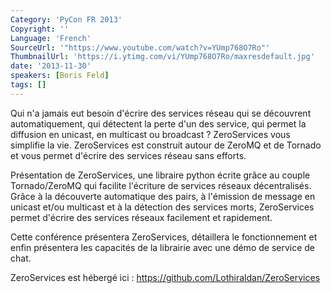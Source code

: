 ```yaml
---
Category: 'PyCon FR 2013'
Copyright: ''
Language: 'French'
SourceUrl: '"https://www.youtube.com/watch?v=YUmp768O7Ro"'
ThumbnailUrl: 'https://i.ytimg.com/vi/YUmp768O7Ro/maxresdefault.jpg'
date: '2013-11-30'
speakers: [Boris Feld]
tags: []
---
```

Qui n'a jamais eut besoin d'écrire des services réseau qui se découvrent automatiquement, qui détectent la perte d'un des service, qui permet la diffusion en unicast, en multicast ou broadcast ? ZeroServices vous simplifie la vie. ZeroServices est construit autour de ZeroMQ et de Tornado et vous permet d'écrire des services réseau sans efforts.

Présentation de ZeroServices, une libraire python écrite grâce au couple Tornado/ZeroMQ qui facilite l'écriture de services réseaux décentralisés. Grâce à la découverte automatique des pairs, à l'émission de message en unicast et/ou multicast et à la détection des services morts, ZeroServices permet d'écrire des services réseaux facilement et rapidement.

Cette conférence présentera ZeroServices, détaillera le fonctionnement et enfin présentera les capacités de la librairie avec une démo de service de chat.

ZeroServices est hébergé ici : https://github.com/Lothiraldan/ZeroServices